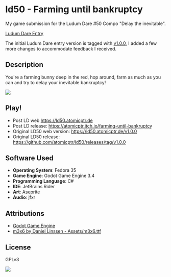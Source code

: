 # ld50 - Farming until bankruptcy

My game submission for the Ludum Dare #50 Compo "Delay the inevitable".

[Ludum Dare Entry](https://ldjam.com/events/ludum-dare/50/farming-until-bankruptcy)

The initial Ludum Dare entry version is tagged with [v1.0.0](https://github.com/atomicptr/ld50/tree/v1.0.0), I added a few more changes to accommodate feedback I received.

## Description

You're a farming bunny deep in the red, hop around, farm as much as you can and try to delay your inevitable bankruptcy!

![](misc/game.gif)

## Play!

* Post LD web https://ld50.atomicptr.de
* Post LD release: https://atomicptr.itch.io/farming-until-bankruptcy
* Original LD50 web version: https://ld50.atomicptr.de/v1.0.0
* Original LD50 release: https://github.com/atomicptr/ld50/releases/tag/v1.0.0

## Software Used

* **Operating System**: Fedora 35
* **Game Engine**: Godot Game Engine 3.4
* **Programming Language**: C#
* **IDE**: JetBrains Rider
* **Art**: Aseprite
* **Audio**: jfxr

## Attributions

* [Godot Game Engine](https://godotengine.org)
* [m3x6 by Daniel Linssen - Assets/m3x6.ttf](https://managore.itch.io/m3x6)

## License

GPLv3

![](https://www.gnu.org/graphics/gplv3-127x51.png)
